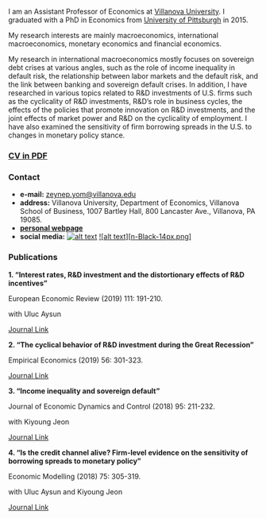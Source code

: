 I am an Assistant Professor of Economics at [Villanova University](https://www1.villanova.edu/university.html). I graduated with a PhD in Economics from [University of Pittsburgh](https://www.pitt.edu) in 2015. 

My research interests are mainly macroeconomics, international macroeconomics, monetary economics and financial economics. 

My research in international macroeconomics mostly focuses on sovereign debt crises at various angles, such as the role of income inequality in default risk, the relationship between labor markets and the default risk, and the link between banking and sovereign default crises. In addition, I have researched in various topics related to R&D investments of U.S. firms such as the cyclicality of R&D investments, R&D’s role in business cycles, the effects of the policies that promote innovation on R&D investments, and the joint effects of market power and R&D on the cyclicality of employment. I have also examined the sensitivity of firm borrowing spreads in the U.S. to changes in monetary policy stance.

### [**CV in PDF**](https://www.dropbox.com/s/9o9e9goq8rgqj41/cv.pdf?dl=0)

  
### Contact 
- **e-mail:** <a href="mailto:zeynep.yom@villanova.edu">zeynep.yom@villanova.edu</a>
- **address:** Villanova University, Department of Economics, Villanova School of Business, 1007 Bartley Hall, 800 Lancaster Ave., Villanova, PA 19085.
- [**personal webpage** ](https://zeynepyom.com)
- **social media:** [![alt text][1.2]][1]
               [![alt text][n-Black-14px.png]][2]

<!-- Please don't remove this: Grab your social icons from https://github.com/carlsednaoui/gitsocial -->

<!-- display the social media buttons in your README -->


[1.1]: http://i.imgur.com/tXSoThF.png (twitter icon with padding)
[2.1]: http://i.imgur.com/P3YfQoD.png (facebook icon with padding)
[3.1]: http://i.imgur.com/yCsTjba.png (google plus icon with padding)
[4.1]: http://i.imgur.com/YckIOms.png (tumblr icon with padding)
[5.1]: http://i.imgur.com/1AGmwO3.png (dribbble icon with padding)
[6.1]: http://i.imgur.com/0o48UoR.png (github icon with padding)

<!-- icons without padding -->

[1.2]: http://i.imgur.com/wWzX9uB.png (twitter icon without padding)
[2.2]: https://i.imgur.com/rwYRqn6.png (linkedin icon without padding)
[3.2]: http://i.imgur.com/VlgBKQ9.png (google plus icon without padding)
[4.2]: http://i.imgur.com/jDRp47c.png (tumblr icon without padding)
[5.2]: http://i.imgur.com/Vvy3Kru.png (dribbble icon without padding)
[6.2]: http://i.imgur.com/9I6NRUm.png (github icon without padding)



<!-- links to your social media accounts -->
<!-- update these accordingly -->

[1]: http://www.twitter.com/zeynep_yom
[2]: https://www.linkedin.com/in/zeynep-yom-b3ba571b/


<!-- Please don't remove this: Grab your social icons from https://github.com/carlsednaoui/gitsocial -->


### Publications

**1. “Interest rates, R&D investment and the distortionary effects of R&D incentives”**

European Economic Review (2019) 111: 191-210. 

with Uluc Aysun

[Journal Link](https://www.sciencedirect.com/science/article/abs/pii/S0014292118301673) 

**2. “The cyclical behavior of R&D investment during the Great Recession”**

Empirical Economics (2019) 56: 301-323.

[Journal Link](https://link.springer.com/article/10.1007/s00181-017-1358-7)

**3. “Income inequality and sovereign default”**

Journal of Economic Dynamics and Control (2018) 95: 211-232. 

with Kiyoung Jeon

[Journal Link](https://www.sciencedirect.com/science/article/abs/pii/S0165188918302562)

**4. “Is the credit channel alive? Firm-level evidence on the sensitivity of borrowing spreads to monetary policy”** 

Economic Modelling (2018) 75: 305-319. 

with Uluc Aysun and Kiyoung Jeon

[Journal Link](https://www.sciencedirect.com/science/article/abs/pii/S0264999318303171)

